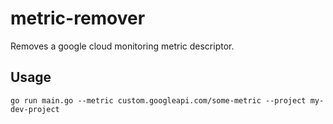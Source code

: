 # metric-remover
Removes a google cloud monitoring metric descriptor.

## Usage
`go run main.go --metric custom.googleapi.com/some-metric --project
my-dev-project`
